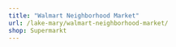 ```yaml
---
title: "Walmart Neighborhood Market"
url: /lake-mary/walmart-neighborhood-market/
shop: Supermarkt
---
```

